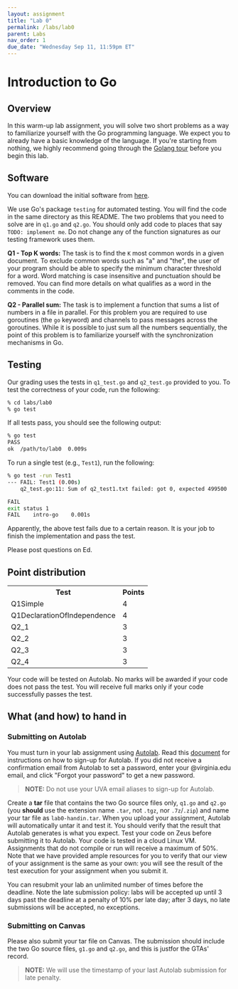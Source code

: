 ```yaml
---
layout: assignment
title: "Lab 0"
permalink: /labs/lab0
parent: Labs
nav_order: 1
due_date: "Wednesday Sep 11, 11:59pm ET"
---
```



# Introduction to Go


## Overview

In this warm-up lab assignment, you will solve two short problems as
a way to familiarize yourself with the Go programming language. We
expect you to already have a basic knowledge of the language. If
you're starting from nothing, we highly recommend going through the
[Golang tour](https://tour.golang.org/list) before you begin this
lab.



## Software

You can download
the initial software from 
[here](https://tddg.github.io/cs4740-fall24/assets/lab_code/lab0.tar).

We use Go's package `testing` for automated testing.  You will find
the code in the same directory as this README. The two problems that
you need to solve are in `q1.go` and `q2.go`. You should only add
code to places that say `TODO: implement me`. Do not change any of
the function signatures as our testing framework uses them.  

**Q1 - Top K words:**
The task is to find the `K` most common words in a given document. To
exclude common words such as "a" and "the", the user of your program
should be able to specify the minimum character threshold for a word.
Word matching is case insensitive and punctuation should be removed.
You can find more details on what qualifies as a word in the comments
in the code. 

**Q2 - Parallel sum:**
The task is to implement a function that sums a list of numbers in a
file in parallel. For this problem you are required to use goroutines
(the `go` keyword) and channels to pass messages across the goroutines.
While it is possible to just sum all the numbers sequentially, the
point of this problem is to familiarize yourself with the
synchronization mechanisms in Go. 


## Testing

Our grading uses the tests in `q1_test.go` and `q2_test.go` provided to
you. To test the correctness of your code, run the following: 

```bash
% cd labs/lab0
% go test
```

If all tests pass, you should see the following output: 

```bash
% go test
PASS
ok	/path/to/lab0  0.009s
```

To run a single test (e.g., `Test1`), run the following:

```bash
% go test -run Test1
--- FAIL: Test1 (0.00s)
    q2_test.go:11: Sum of q2_test1.txt failed: got 0, expected 499500

FAIL
exit status 1
FAIL	intro-go	0.001s
```

Apparently, the above test fails due to a certain reason. It is your
job to finish the implementation and pass the test.

Please post questions on Ed.


## Point distribution

<p><table>
<tr><th>Test</th><th>Points</th></tr>
<tr><td>Q1Simple</td><td>4</td></tr>
<tr><td>Q1DeclarationOfIndependence</td><td>4</td></tr>
<tr><td>Q2_1</td><td>3</td></tr>
<tr><td>Q2_2</td><td>3</td></tr>
<tr><td>Q2_3</td><td>3</td></tr>
<tr><td>Q2_4</td><td>3</td></tr>
</table></p>

Your code will be tested on Autolab. No marks will be awarded 
if your code does not pass the test. You will receive full marks 
only if your code successfully passes the test.


## What (and how) to hand in


### Submitting on Autolab

You must turn in your lab assignment using
[Autolab](http://autolab-cs4740.com).  Read this
[document](https://docs.google.com/document/d/1bwWx8p4_vSaNwVPzImRVKOXuj58qVMWWYu89Ejigs4A/edit?usp=sharing) 
for instructions on how to sign-up for Autolab.  If you did not
receive a confirmation email from Autolab to set a password, enter
your @virginia.edu email, and click "Forgot your
password" to get a new password. 

> **NOTE:** Do not use your UVA email aliases to sign-up for Autolab.

Create a **tar** file that contains the two Go source files only,
`q1.go` and `q2.go` (you **should** use the extension name `.tar`,
not `.tgz`, nor `.7z`/`.zip`) and name your tar file as
`lab0-handin.tar`. When you upload your assignment, Autolab will
automatically untar it and test it. You should verify that the result
that Autolab generates is what you expect. Test your code on Zeus
before submitting it to Autolab.  Your code is tested in a cloud
Linux VM. Assignments that do not compile or run will receive a
maximum of 50%. Note that we have provided ample resources for you to
verify that our view of your assignment is the same as your own: you
will see the result of the test execution for your assignment when
you submit it. 

You can resubmit your lab an unlimited number of times before the
deadline. Note the late submission policy: labs will be accepted up
until 3 days past the deadline at a penalty of 10% per late day;
after 3 days, no late submissions will be accepted, no exceptions.



### Submitting on Canvas

Please also submit your tar file on Canvas. The submission should
include the two Go source files, `g1.go` and `q2.go`, and this is
justfor the GTAs' record.

> **NOTE:** We will use the timestamp of your last Autolab submission
> for late penalty.


